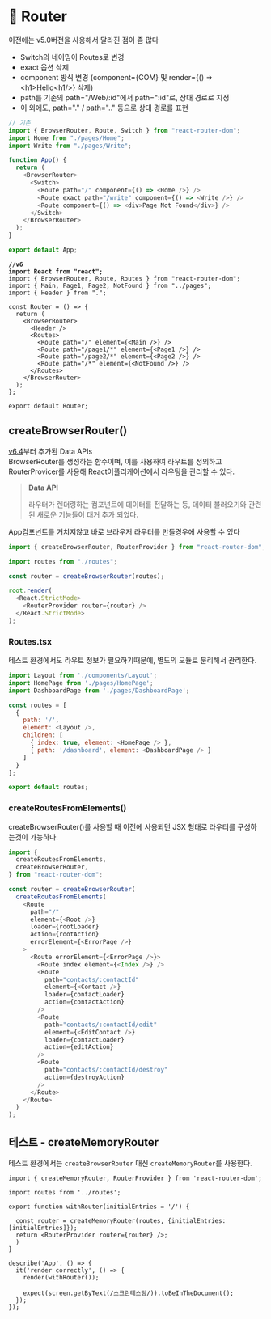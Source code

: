 # 💛 Router

이전에는 v5.0버전을 사용해서 달라진 점이 좀 많다

* Switch의 네이밍이 Routes로 변경
* exact 옵션 삭제
* component 방식 변경 (component={COM} 및 render={() => \<h1>Hello\<h1/>} 삭제)
* path를 기존의 path="/Web/:id"에서 path=":id"로, 상대 경로로 지정
* 이 외에도, path="." / path=".." 등으로 상대 경로를 표현

```javascript
// 기존
import { BrowserRouter, Route, Switch } from "react-router-dom";
import Home from "./pages/Home";
import Write from "./pages/Write";

function App() {
  return (
    <BrowserRouter>
      <Switch>
        <Route path="/" component={() => <Home />} />
        <Route exact path="/write" component={() => <Write />} />
        <Route component={() => <div>Page Not Found</div>} />
      </Switch>
    </BrowserRouter>
  );
}

export default App;
```

<pre class="language-javascript"><code class="lang-javascript"><strong>//v6
</strong><strong>import React from "react";
</strong>import { BrowserRouter, Route, Routes } from "react-router-dom";
import { Main, Page1, Page2, NotFound } from "../pages";
import { Header } from ".";

const Router = () => {
  return (
    &#x3C;BrowserRouter>
      &#x3C;Header />
      &#x3C;Routes>
        &#x3C;Route path="/" element={&#x3C;Main />} />
        &#x3C;Route path="/page1/*" element={&#x3C;Page1 />} />
        &#x3C;Route path="/page2/*" element={&#x3C;Page2 />} />
        &#x3C;Route path="/*" element={&#x3C;NotFound />} />
      &#x3C;/Routes>
    &#x3C;/BrowserRouter>
  );
};

export default Router;
</code></pre>

## createBrowserRouter()

[v6.4](https://reactrouter.com/en/main/routers/picking-a-router#using-v64-data-apis)부터 추가된 Data APIs\
BrowserRouter를 생성하는 함수이며, 이를 사용하여 라우트를 정의하고 RouterProvicer를 사용해 React어플리케이션에서 라우팅을 관리할 수 있다.

> **Data API**
>
> 라우터가 렌더링하는 컴포넌트에 데이터를 전달하는 등, 데이터 불러오기와 관련된 새로운 기능들이 대거 추가 되었다.

App컴포넌트를 거치지않고 바로 브라우저 라우터를 만들경우에 사용할 수 있다

```javascript
import { createBrowserRouter, RouterProvider } from "react-router-dom";

import routes from "./routes";

const router = createBrowserRouter(routes);

root.render(
  <React.StrictMode>
    <RouterProvider router={router} />
  </React.StrictMode>
);
```

### Routes.tsx

테스트 환경에서도 라우트 정보가 필요하기때문에, 별도의 모듈로 분리해서 관리한다.

```javascript
import Layout from './components/Layout';
import HomePage from './pages/HomePage';
import DashboardPage from './pages/DashboardPage';

const routes = [
  {
    path: '/',
    element: <Layout />,
    children: [
      { index: true, element: <HomePage /> },
      { path: '/dashboard', element: <DashboardPage /> }
    ]
  }
];

export default routes;
```

### createRoutesFromElements()

createBrowserRouter()를 사용할 때 이전에 사용되던 JSX 형태로 라우터를 구성하는것이 가능하다.

```javascript
import {
  createRoutesFromElements,
  createBrowserRouter,
} from "react-router-dom";

const router = createBrowserRouter(
  createRoutesFromElements(
    <Route
      path="/"
      element={<Root />}
      loader={rootLoader}
      action={rootAction}
      errorElement={<ErrorPage />}
    >
      <Route errorElement={<ErrorPage />}>
        <Route index element={<Index />} />
        <Route
          path="contacts/:contactId"
          element={<Contact />}
          loader={contactLoader}
          action={contactAction}
        />
        <Route
          path="contacts/:contactId/edit"
          element={<EditContact />}
          loader={contactLoader}
          action={editAction}
        />
        <Route
          path="contacts/:contactId/destroy"
          action={destroyAction}
        />
      </Route>
    </Route>
  )
);

```

## 테스트 - createMemoryRouter

테스트 환경에서는  `createBrowserRouter` 대신 `createMemoryRouter`를 사용한다.

```
import { createMemoryRouter, RouterProvider } from 'react-router-dom';

import routes from '../routes';

export function withRouter(initialEntries = '/') {

  const router = createMemoryRouter(routes, {initialEntries: [initialEntries]});
  return <RouterProvider router={router} />;
  )
}

describe('App', () => {
  it('render correctly', () => {
    render(withRouter());

    expect(screen.getByText(/스크린테스팅/)).toBeInTheDocument();
  });
});
```

